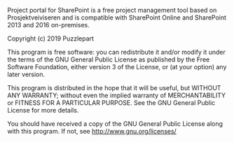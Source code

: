Project portal for SharePoint is a free project management tool based 
on Prosjektveiviseren and is compatible with SharePoint Online and 
SharePoint 2013 and 2016 on-premises.

Copyright (c) 2019 Puzzlepart

This program is free software: you can redistribute it and/or modify
it under the terms of the GNU General Public License as published by
the Free Software Foundation, either version 3 of the License, or
(at your option) any later version.

This program is distributed in the hope that it will be useful,
but WITHOUT ANY WARRANTY; without even the implied warranty of
MERCHANTABILITY or FITNESS FOR A PARTICULAR PURPOSE.  See the
GNU General Public License for more details.

You should have received a copy of the GNU General Public License
along with this program.  If not, see <http://www.gnu.org/licenses/>
